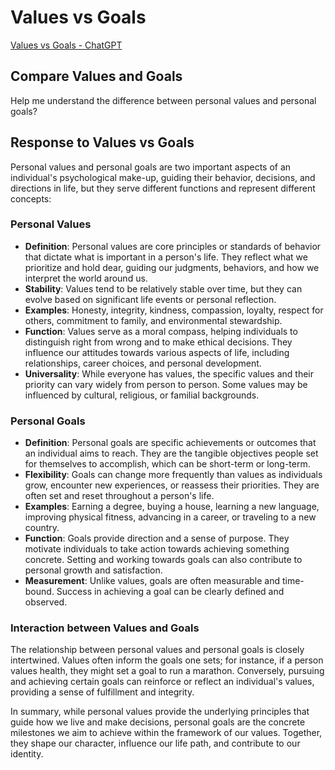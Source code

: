 # Values vs Goals

[Values vs Goals - ChatGPT](https://chat.openai.com/share/1f70884e-7799-43eb-b9c4-26c600275229)

## Compare Values and Goals

Help me understand the difference between personal values and personal goals?

## Response to Values vs Goals

Personal values and personal goals are two important aspects of an individual's psychological make-up, guiding their behavior, decisions, and directions in life, but they serve different functions and represent different concepts:

### Personal Values

- **Definition**: Personal values are core principles or standards of behavior that dictate what is important in a person's life. They reflect what we prioritize and hold dear, guiding our judgments, behaviors, and how we interpret the world around us.
- **Stability**: Values tend to be relatively stable over time, but they can evolve based on significant life events or personal reflection.
- **Examples**: Honesty, integrity, kindness, compassion, loyalty, respect for others, commitment to family, and environmental stewardship.
- **Function**: Values serve as a moral compass, helping individuals to distinguish right from wrong and to make ethical decisions. They influence our attitudes towards various aspects of life, including relationships, career choices, and personal development.
- **Universality**: While everyone has values, the specific values and their priority can vary widely from person to person. Some values may be influenced by cultural, religious, or familial backgrounds.

### Personal Goals

- **Definition**: Personal goals are specific achievements or outcomes that an individual aims to reach. They are the tangible objectives people set for themselves to accomplish, which can be short-term or long-term.
- **Flexibility**: Goals can change more frequently than values as individuals grow, encounter new experiences, or reassess their priorities. They are often set and reset throughout a person's life.
- **Examples**: Earning a degree, buying a house, learning a new language, improving physical fitness, advancing in a career, or traveling to a new country.
- **Function**: Goals provide direction and a sense of purpose. They motivate individuals to take action towards achieving something concrete. Setting and working towards goals can also contribute to personal growth and satisfaction.
- **Measurement**: Unlike values, goals are often measurable and time-bound. Success in achieving a goal can be clearly defined and observed.

### Interaction between Values and Goals

The relationship between personal values and personal goals is closely intertwined. Values often inform the goals one sets; for instance, if a person values health, they might set a goal to run a marathon. Conversely, pursuing and achieving certain goals can reinforce or reflect an individual's values, providing a sense of fulfillment and integrity.

In summary, while personal values provide the underlying principles that guide how we live and make decisions, personal goals are the concrete milestones we aim to achieve within the framework of our values. Together, they shape our character, influence our life path, and contribute to our identity.
